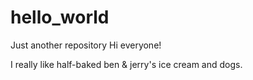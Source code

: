# hello_world
Just another repository
Hi everyone!

I really like half-baked ben & jerry's ice cream and dogs. 
